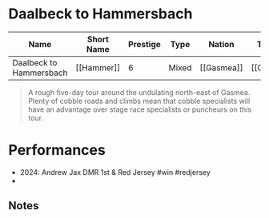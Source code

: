 # Daalbeck to Hammersbach

| Name | Short Name | Prestige | Type | Nation | Terrain | Length |
|-----|------|------|-----|----|-----|-----|
| Daalbeck to Hammersbach | [[Hammer]] | 6 | Mixed | [[Gasmea]] | [[Cobble]] | 5 Stages 

> A rough five-day tour around the undulating north-east of Gasmea. Plenty of cobble roads and climbs mean that cobble specialists will have an advantage over stage race specialists or puncheurs on this tour.

# Performances

* 2024: Andrew Jax DMR 1st & Red Jersey #win #redjersey  
* 

## Notes


